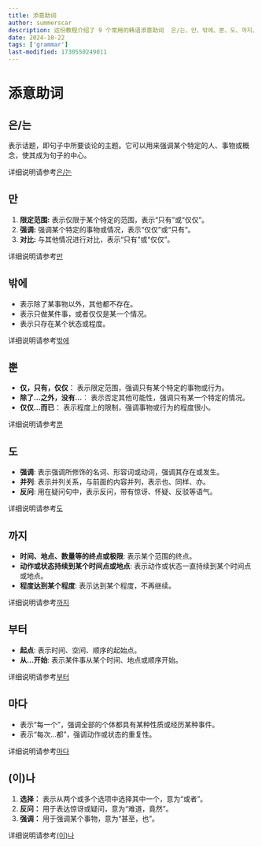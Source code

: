 ```yaml
---
title: 添意助词
author: summerscar
description: 这份教程介绍了 9 个常用的韩语添意助词  은/는、만、밖에、뿐、도、까지、부터、마다 和 (이)나，每个助词都附带简要解释和链接到更详细的学习资源。
date: 2024-10-22
tags: ['grammar']
last-modified: 1730550249011
---
```


# 添意助词

## 은/는

表示话题，即句子中所要谈论的主题。它可以用来强调某个特定的人、事物或概念，使其成为句子的中心。

详细说明请参考[은/는](/learn/beginner/语法形态/은-는)

## 만

1. **限定范围:** 表示仅限于某个特定的范围，表示“只有”或“仅仅”。
2. **强调:** 强调某个特定的事物或情况，表示“仅仅”或“只有”。
3. **对比:** 与其他情况进行对比，表示“只有”或“仅仅”。

详细说明请参考[만](/learn/beginner/语法形态/만)

## 밖에

* 表示除了某事物以外，其他都不存在。
* 表示只做某件事，或者仅仅是某一个情况。
* 表示只存在某个状态或程度。

详细说明请参考[밖에](/learn/beginner/语法形态/밖에)

## 뿐

* **仅，只有，仅仅**： 表示限定范围，强调只有某个特定的事物或行为。
* **除了…之外，没有…**： 表示否定其他可能性，强调只有某一个特定的情况。
* **仅仅…而已**： 表示程度上的限制，强调事物或行为的程度很小。

详细说明请参考[뿐](/learn/beginner/语法形态/뿐)

## 도

- **强调**:  表示强调所修饰的名词、形容词或动词，强调其存在或发生。
- **并列**: 表示并列关系，与前面的内容并列，表示也、同样、亦。
- **反问**:  用在疑问句中，表示反问，带有惊讶、怀疑、反驳等语气。

详细说明请参考[도](/learn/beginner/语法形态/도)

## 까지

* **时间、地点、数量等的终点或极限**:  表示某个范围的终点。
* **动作或状态持续到某个时间点或地点**:  表示动作或状态一直持续到某个时间点或地点。
* **程度达到某个程度**:  表示达到某个程度，不再继续。

详细说明请参考[까지](/learn/beginner/语法形态/까지)

## 부터

* **起点**: 表示时间、空间、顺序的起始点。
* **从...开始**:  表示某件事从某个时间、地点或顺序开始。

详细说明请参考[부터](/learn/beginner/语法形态/부터)

## 마다

* 表示“每一个”，强调全部的个体都具有某种性质或经历某种事件。
* 表示“每次…都”，强调动作或状态的重复性。

详细说明请参考[마다](/learn/beginner/语法形态/마다)

## (이)나

1. **选择：** 表示从两个或多个选项中选择其中一个，意为“或者”。
2. **反问：** 用于表达惊讶或疑问，意为“难道，竟然”。
3. **强调：** 用于强调某个事物，意为“甚至，也”。

详细说明请参考[(이)나](/learn/beginner/语法形态/나)
